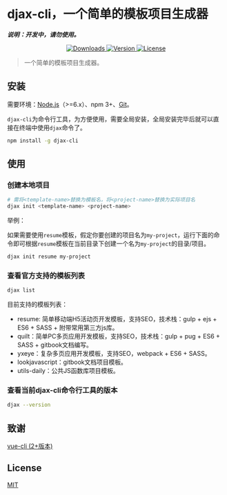 # djax-cli，一个简单的模板项目生成器

***说明：开发中，请勿使用。***

<p align="center">
  <a href="https://npmcharts.com/compare/djax-cli?minimal=true">
    <img src="https://img.shields.io/npm/dm/djax-cli.svg" alt="Downloads">
  </a>
  <a href="https://www.npmjs.com/package/djax-cli">
    <img src="https://img.shields.io/npm/v/djax-cli.svg" alt="Version">
  </a>
  <a href="https://www.npmjs.com/package/djax-cli">
    <img src="https://img.shields.io/npm/l/djax-cli.svg" alt="License">
  </a>
</p>

> 一个简单的模板项目生成器。

## 安装

需要环境：[Node.js](https://nodejs.org/en/)（>=6.x）、npm 3+、[Git](https://git-scm.com/)。

`djax-cli`为命令行工具，为方便使用，需要全局安装，全局安装完毕后就可以直接在终端中使用`djax`命令了。

``` bash
npm install -g djax-cli
```

## 使用

### 创建本地项目

``` bash
# 需将<template-name>替换为模板名，将<project-name>替换为实际项目名
djax init <template-name> <project-name>
```

举例：

如果需要使用`resume`模板，假定你要创建的项目名为`my-project`，运行下面的命令即可根据`resume`模板在当前目录下创建一个名为`my-project`的目录/项目。

``` bash
djax init resume my-project
```

### 查看官方支持的模板列表

``` bash
djax list
```

目前支持的模板列表：

- resume: 简单移动端H5活动页开发模板，支持SEO，技术栈：gulp + ejs + ES6 + SASS + 附带常用第三方js库。
- quilt：简单PC多页应用开发模板，支持SEO，技术栈：gulp + pug + ES6 + SASS + gitbook文档编写。
- yxeye：复杂多页应用开发模板，支持SEO，webpack + ES6 + SASS。
- lookjavascript：gitbook文档项目模板。
- utils-daily：公共JS函数库项目模板。

### 查看当前djax-cli命令行工具的版本

``` bash
djax --version
```

## 致谢

[vue-cli (2+版本)](https://github.com/vuejs/vue-cli)

## License

[MIT](http://opensource.org/licenses/MIT)
